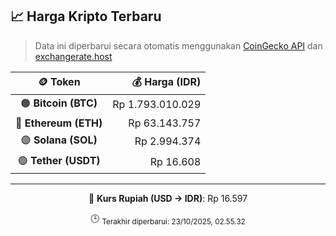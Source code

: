 

<!-- HARGA_KRIPTO -->
## 📈 Harga Kripto Terbaru

> Data ini diperbarui secara otomatis menggunakan [CoinGecko API](https://www.coingecko.com/) dan [exchangerate.host](https://exchangerate.host/)

<div align="center">

| 🪙 Token | 💰 Harga (IDR) |
|:------:|---------------:|
| 🟠 **Bitcoin (BTC)**   | Rp 1.793.010.029 |
| 🔵 **Ethereum (ETH)**  | Rp 63.143.757 |
| 🟣 **Solana (SOL)**    | Rp 2.994.374 |
| 🟢 **Tether (USDT)**   | Rp 16.608 |

---

💱 **Kurs Rupiah (USD → IDR)**: Rp 16.597

🕒 <sub>Terakhir diperbarui: 23/10/2025, 02.55.32</sub>

</div>
<!-- /HARGA_KRIPTO -->